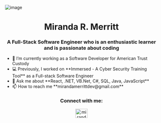 ![image](https://user-images.githubusercontent.com/70492519/202879801-bf7ebe5f-0311-4c46-84e5-70017026dc2c.png)
<h1 align="center"> Miranda R. Merritt</h1>
<h3 align="center">A Full-Stack Software Engineer who is an enthusiastic learner and is passionate about coding</h3>

<div>
  <ul>
    <li> 🔭 I’m currently working as a Software Developer for American Trust Custody </li>
    <li> 💻 Previously, I worked on **Immersed - A Cyber Security Training Tool** as a Full-stack Software Engineer </li>
    <li> 💬 Ask me about **React, .NET, VB.Net, C#, SQL, Java, JavaScript**</li>
    <li> 📫 How to reach me **mirandamerrittdev@gmail.com**</li>
  </ul>
</div>

<h3 align="center">Connect with me:</h3>

<p align="center">
<a href="https://www.linkedin.com/in/merrittmiranda-r/" target="blank"><img align="center" src="https://raw.githubusercontent.com/rahuldkjain/github-profile-readme-generator/master/src/images/icons/Social/linked-in-alt.svg" alt="mirandamerritt" height="30" width="40" /></a>
</p>





